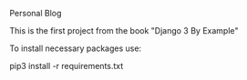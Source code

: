 Personal Blog

This is the first project from the book "Django 3 By Example"

To install necessary packages use:

pip3 install -r requirements.txt